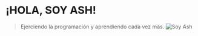 # ¡HOLA, SOY ASH!
> Ejerciendo la programación y aprendiendo cada vez más.
![Soy Ash](https://i.gifer.com/origin/33/33d88994d07e5eca370d0776e5dd046c_w200.gif)


